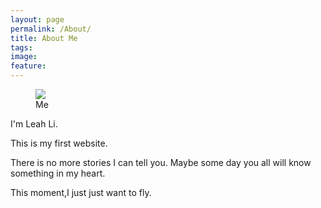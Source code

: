 ```yaml
---
layout: page
permalink: /About/
title: About Me
tags:
image:
feature:
---
```


<figure>
  <img src="{{ site.url }}/images/Leah.jpg">
  <figcaption>Me</figcaption>
</figure>

I'm Leah Li.

This is my first website.

There is no more stories I can tell you. Maybe some day you all will know something in my heart.

This moment,I just just want to fly.